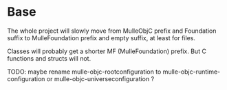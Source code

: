 # Base

The whole project will slowly move from MulleObjC prefix and Foundation
suffix to MulleFoundation prefix and empty suffix, at least for files.

Classes will probably get a shorter MF (MulleFoundation) prefix.
But C functions and structs will not.


TODO:  maybe rename mulle-objc-rootconfiguration to
mulle-objc-runtime-configuration or mulle-objc-universeconfiguration ?

